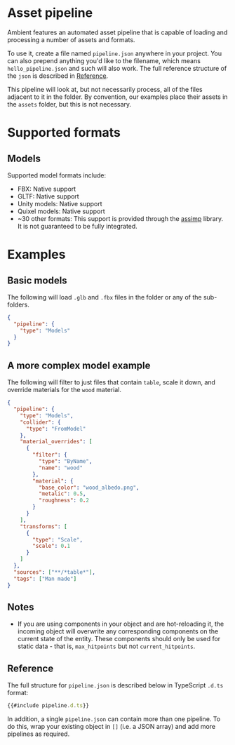 # Asset pipeline

Ambient features an automated asset pipeline that is capable of loading and processing a number of assets and formats.

To use it, create a file named `pipeline.json` anywhere in your project. You can also prepend anything you'd like to the filename, which means `hello_pipeline.json` and such will also work. The full reference structure of the `json` is described in [Reference](#reference).

This pipeline will look at, but not necessarily process, all of the files adjacent to it in the folder. By convention, our examples place their assets in the `assets` folder, but this is not necessary.

# Supported formats

## Models

Supported model formats include:

- FBX: Native support
- GLTF: Native support
- Unity models: Native support
- Quixel models: Native support
- ~30 other formats: This support is provided through the [assimp](https://github.com/assimp/assimp) library. It is not guaranteed to be fully integrated.

# Examples

## Basic models

The following will load `.glb` and `.fbx` files in the folder or any of the sub-folders.

```json
{
  "pipeline": {
    "type": "Models"
  }
}
```

## A more complex model example

The following will filter to just files that contain `table`, scale it down, and override materials for the `wood` material.

```json
{
  "pipeline": {
    "type": "Models",
    "collider": {
      "type": "FromModel"
    },
    "material_overrides": [
      {
        "filter": {
          "type": "ByName",
          "name": "wood"
        },
        "material": {
          "base_color": "wood_albedo.png",
          "metalic": 0.5,
          "roughness": 0.2
        }
      }
    ],
    "transforms": [
      {
        "type": "Scale",
        "scale": 0.1
      }
    ]
  },
  "sources": ["**/*table*"],
  "tags": ["Man made"]
}
```

## Notes

- If you are using components in your object and are hot-reloading it, the incoming object will overwrite any corresponding components on the current state of the entity. These components should only be used for static data - that is, `max_hitpoints` but not `current_hitpoints`.

## Reference

The full structure for `pipeline.json` is described below in TypeScript `.d.ts` format:

```typescript
{{#include pipeline.d.ts}}
```

In addition, a single `pipeline.json` can contain more than one pipeline. To do this, wrap your existing object in `[]` (i.e. a JSON array) and add more pipelines as required.
